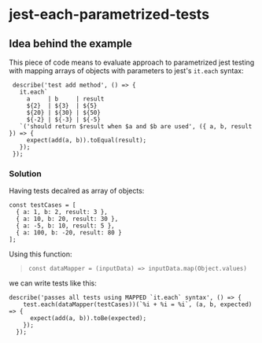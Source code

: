 # jest-each-parametrized-tests

## Idea behind the example
This piece of code means to evaluate approach to parametrized jest testing with mapping arrays of objects with parameters to jest's `it.each` syntax:
```
 describe('test add method', () => {
   it.each`
     a     | b     | result
     ${2}  | ${3}  | ${5}
     ${20} | ${30} | ${50}
     ${-2} | ${-3} | ${-5}
   `('should return $result when $a and $b are used', ({ a, b, result }) => {
     expect(add(a, b)).toEqual(result);
   });
 });
```

### Solution
Having tests decalred as array of objects:
```
const testCases = [
  { a: 1, b: 2, result: 3 },
  { a: 10, b: 20, result: 30 },
  { a: -5, b: 10, result: 5 },
  { a: 100, b: -20, result: 80 }
];

```
Using this function:
> `const dataMapper = (inputData) => inputData.map(Object.values)`

 we can write tests like this:

```
describe('passes all tests using MAPPED `it.each` syntax', () => {
    test.each(dataMapper(testCases))(`%i + %i = %i`, (a, b, expected) => {
      expect(add(a, b)).toBe(expected);
    });
  });
```